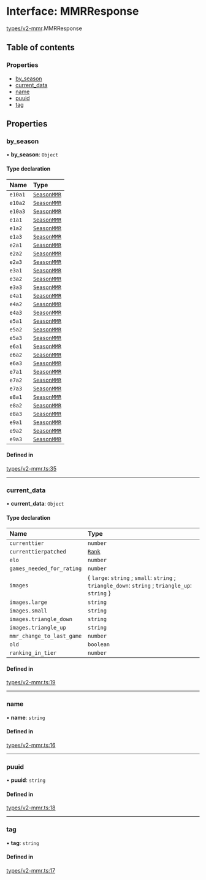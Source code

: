 # Interface: MMRResponse

[types/v2-mmr](../modules/types_v2_mmr.md).MMRResponse

## Table of contents

### Properties

- [by\_season](types_v2_mmr.MMRResponse.md#by_season)
- [current\_data](types_v2_mmr.MMRResponse.md#current_data)
- [name](types_v2_mmr.MMRResponse.md#name)
- [puuid](types_v2_mmr.MMRResponse.md#puuid)
- [tag](types_v2_mmr.MMRResponse.md#tag)

## Properties

### by\_season

• **by\_season**: `Object`

#### Type declaration

| Name | Type |
| :------ | :------ |
| `e10a1` | [`SeasonMMR`](types_v2_mmr.SeasonMMR.md) |
| `e10a2` | [`SeasonMMR`](types_v2_mmr.SeasonMMR.md) |
| `e10a3` | [`SeasonMMR`](types_v2_mmr.SeasonMMR.md) |
| `e1a1` | [`SeasonMMR`](types_v2_mmr.SeasonMMR.md) |
| `e1a2` | [`SeasonMMR`](types_v2_mmr.SeasonMMR.md) |
| `e1a3` | [`SeasonMMR`](types_v2_mmr.SeasonMMR.md) |
| `e2a1` | [`SeasonMMR`](types_v2_mmr.SeasonMMR.md) |
| `e2a2` | [`SeasonMMR`](types_v2_mmr.SeasonMMR.md) |
| `e2a3` | [`SeasonMMR`](types_v2_mmr.SeasonMMR.md) |
| `e3a1` | [`SeasonMMR`](types_v2_mmr.SeasonMMR.md) |
| `e3a2` | [`SeasonMMR`](types_v2_mmr.SeasonMMR.md) |
| `e3a3` | [`SeasonMMR`](types_v2_mmr.SeasonMMR.md) |
| `e4a1` | [`SeasonMMR`](types_v2_mmr.SeasonMMR.md) |
| `e4a2` | [`SeasonMMR`](types_v2_mmr.SeasonMMR.md) |
| `e4a3` | [`SeasonMMR`](types_v2_mmr.SeasonMMR.md) |
| `e5a1` | [`SeasonMMR`](types_v2_mmr.SeasonMMR.md) |
| `e5a2` | [`SeasonMMR`](types_v2_mmr.SeasonMMR.md) |
| `e5a3` | [`SeasonMMR`](types_v2_mmr.SeasonMMR.md) |
| `e6a1` | [`SeasonMMR`](types_v2_mmr.SeasonMMR.md) |
| `e6a2` | [`SeasonMMR`](types_v2_mmr.SeasonMMR.md) |
| `e6a3` | [`SeasonMMR`](types_v2_mmr.SeasonMMR.md) |
| `e7a1` | [`SeasonMMR`](types_v2_mmr.SeasonMMR.md) |
| `e7a2` | [`SeasonMMR`](types_v2_mmr.SeasonMMR.md) |
| `e7a3` | [`SeasonMMR`](types_v2_mmr.SeasonMMR.md) |
| `e8a1` | [`SeasonMMR`](types_v2_mmr.SeasonMMR.md) |
| `e8a2` | [`SeasonMMR`](types_v2_mmr.SeasonMMR.md) |
| `e8a3` | [`SeasonMMR`](types_v2_mmr.SeasonMMR.md) |
| `e9a1` | [`SeasonMMR`](types_v2_mmr.SeasonMMR.md) |
| `e9a2` | [`SeasonMMR`](types_v2_mmr.SeasonMMR.md) |
| `e9a3` | [`SeasonMMR`](types_v2_mmr.SeasonMMR.md) |

#### Defined in

[types/v2-mmr.ts:35](https://github.com/jameslinimk/unofficial-valorant-api/blob/c148ced/package/src/types/v2-mmr.ts#L35)

___

### current\_data

• **current\_data**: `Object`

#### Type declaration

| Name | Type |
| :------ | :------ |
| `currenttier` | `number` |
| `currenttierpatched` | [`Rank`](../modules/types_general.md#rank) |
| `elo` | `number` |
| `games_needed_for_rating` | `number` |
| `images` | { `large`: `string` ; `small`: `string` ; `triangle_down`: `string` ; `triangle_up`: `string`  } |
| `images.large` | `string` |
| `images.small` | `string` |
| `images.triangle_down` | `string` |
| `images.triangle_up` | `string` |
| `mmr_change_to_last_game` | `number` |
| `old` | `boolean` |
| `ranking_in_tier` | `number` |

#### Defined in

[types/v2-mmr.ts:19](https://github.com/jameslinimk/unofficial-valorant-api/blob/c148ced/package/src/types/v2-mmr.ts#L19)

___

### name

• **name**: `string`

#### Defined in

[types/v2-mmr.ts:16](https://github.com/jameslinimk/unofficial-valorant-api/blob/c148ced/package/src/types/v2-mmr.ts#L16)

___

### puuid

• **puuid**: `string`

#### Defined in

[types/v2-mmr.ts:18](https://github.com/jameslinimk/unofficial-valorant-api/blob/c148ced/package/src/types/v2-mmr.ts#L18)

___

### tag

• **tag**: `string`

#### Defined in

[types/v2-mmr.ts:17](https://github.com/jameslinimk/unofficial-valorant-api/blob/c148ced/package/src/types/v2-mmr.ts#L17)
